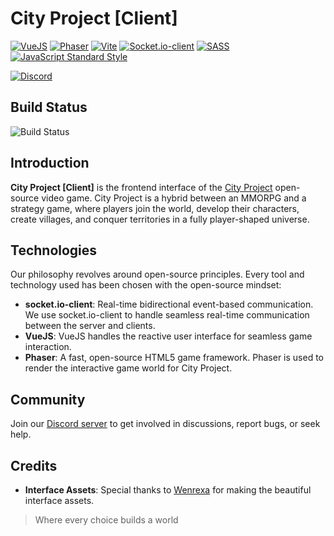 # City Project [Client]

[![VueJS](https://img.shields.io/badge/VueJS-4FC08D?style=for-the-badge&logo=vue.js&logoColor=white)](https://github.com/vuejs/vue)
[![Phaser](https://img.shields.io/badge/Phaser-0F7192?style=for-the-badge&logo=phaser&logoColor=white)](https://github.com/photonstorm/phaser)
[![Vite](https://img.shields.io/badge/Vite-646CFF?style=for-the-badge&logo=vite&logoColor=white)](https://github.com/vitejs/vite)
[![Socket.io-client](https://img.shields.io/badge/Socket.io_client-010101?style=for-the-badge&logo=socket.io&logoColor=white)](https://github.com/socketio/socket.io-client)
[![SASS](https://img.shields.io/badge/SASS-CC6699?style=for-the-badge&logo=sass&logoColor=white)](https://github.com/sass/sass)
[![JavaScript Standard Style](https://img.shields.io/badge/JavaScript_Standard_Style-F7DF1E?style=for-the-badge&logo=javascript&logoColor=black)](https://github.com/standard/standard)

[![Discord](https://img.shields.io/discord/1070782232219877477?color=7289da&label=Discord&logo=discord&style=for-the-badge)](https://discord.gg/VSdXn4Jqws)

## Build Status

![Build Status](https://img.shields.io/github/actions/workflow/status/devsoleo/city-project-client/main.yml?branch=main&style=for-the-badge)

## Introduction

**City Project [Client]** is the frontend interface of the [City Project](https://github.com/heroes-place/city-project) open-source video game. City Project is a hybrid between an MMORPG and a strategy game, where players join the world, develop their characters, create villages, and conquer territories in a fully player-shaped universe.

## Technologies

Our philosophy revolves around open-source principles. Every tool and technology used has been chosen with the open-source mindset:
- **socket.io-client**: Real-time bidirectional event-based communication. We use socket.io-client to handle seamless real-time communication between the server and clients.
- **VueJS**:  VueJS handles the reactive user interface for seamless game interaction.
- **Phaser**: A fast, open-source HTML5 game framework. Phaser is used to render the interactive game world for City Project.

## Community
Join our [Discord server](https://discord.gg/VSdXn4Jqws) to get involved in discussions, report bugs, or seek help.

## Credits

- **Interface Assets**: Special thanks to [Wenrexa](https://wenrexa.itch.io/) for making the beautiful interface assets.

> Where every choice builds a world
